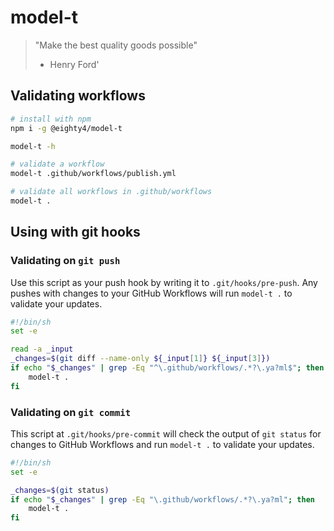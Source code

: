 # model-t

> "Make the best quality goods possible"
>
> - Henry Ford'

## Validating workflows

```bash
# install with npm
npm i -g @eighty4/model-t

model-t -h

# validate a workflow
model-t .github/workflows/publish.yml

# validate all workflows in .github/workflows
model-t .
```

## Using with git hooks

### Validating on `git push`

Use this script as your push hook by writing it to `.git/hooks/pre-push`. Any
pushes with changes to your GitHub Workflows will run `model-t .` to validate
your updates.

```bash
#!/bin/sh
set -e

read -a _input
_changes=$(git diff --name-only ${_input[1]} ${_input[3]})
if echo "$_changes" | grep -Eq "^\.github/workflows/.*?\.ya?ml$"; then
    model-t .
fi
```

### Validating on `git commit`

This script at `.git/hooks/pre-commit` will check the output of `git status`
for changes to GitHub Workflows and run `model-t .` to validate your updates.

```bash
#!/bin/sh
set -e

_changes=$(git status)
if echo "$_changes" | grep -Eq "\.github/workflows/.*?\.ya?ml"; then
    model-t .
fi
```
